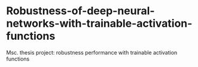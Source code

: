 # Robustness-of-deep-neural-networks-with-trainable-activation-functions
Msc. thesis project: robustness performance with trainable activation functions

